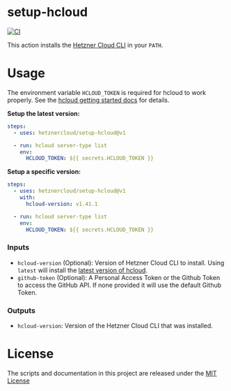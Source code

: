 # setup-hcloud

[![CI](https://github.com/hetznercloud/setup-hcloud/actions/workflows/ci.yml/badge.svg)](https://github.com/hetznercloud/setup-hcloud/actions/workflows/ci.yml)

This action installs the [Hetzner Cloud CLI](https://github.com/hetznercloud/cli) in your `PATH`.

# Usage

The environment variable `HCLOUD_TOKEN` is required for hcloud to work properly. See the [hcloud getting started docs](https://github.com/hetznercloud/cli#getting-started) for details.

**Setup the latest version:**

```yaml
steps:
  - uses: hetznercloud/setup-hcloud@v1

  - run: hcloud server-type list
    env:
      HCLOUD_TOKEN: ${{ secrets.HCLOUD_TOKEN }}
```

**Setup a specific version:**

```yaml
steps:
  - uses: hetznercloud/setup-hcloud@v1
    with:
      hcloud-version: v1.41.1

  - run: hcloud server-type list
    env:
      HCLOUD_TOKEN: ${{ secrets.HCLOUD_TOKEN }}
```

### Inputs

- `hcloud-version` (Optional): Version of Hetzner Cloud CLI to install. Using `latest` will install the
  [latest version of hcloud](https://github.com/hetznercloud/cli/releases/latest).
- `github-token` (Optional): A Personal Access Token or the Github Token to access the GitHub API. If
  none provided it will use the default Github Token.

### Outputs

- `hcloud-version`: Version of the Hetzner Cloud CLI that was installed.

# License

The scripts and documentation in this project are released under the [MIT License](LICENSE)
